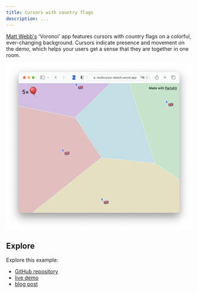 ```yaml
---
title: Cursors with country flags
description: ...
---
```


[Matt Webb's](https://twitter.com/genmon) 'Voronoi' app features cursors with country flags on a colorful, ever-changing background. Cursors indicate presence and movement on the demo, which helps your users get a sense that they are together in one room.

![cursors](../../../../assets/voronoi.png)

## Explore

Explore this example:

- [GitHub repository](https://github.com/partykit/sketch-voronoi)
- [live demo](https://multicursor-sketch.vercel.app/)
- [blog post](https://blog.partykit.io/posts/dancing-cursors-and-voronoi-diagrams)
